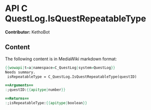 # API C QuestLog.IsQuestRepeatableType

**Contributor:** KethoBot

## Content

The following content is in MediaWiki markdown format:

```mediawiki
{{wowapi|t=a|namespace=C_QuestLog|system=QuestLog}}
Needs summary.
 isRepeatableType = C_QuestLog.IsQuestRepeatableType(questID)

==Arguments==
:;questID:{{apitype|number}}

==Returns==
:;isRepeatableType:{{apitype|boolean}}
```
